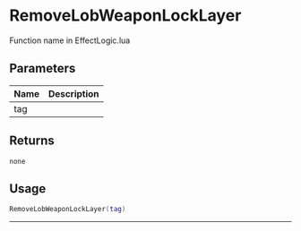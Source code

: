 # RemoveLobWeaponLockLayer

Function name in EffectLogic.lua

## Parameters

| Name | Description |
| ---- | ----------- |
| tag  |             |

## Returns

`none`

## Usage

```lua
RemoveLobWeaponLockLayer(tag)
```

---
